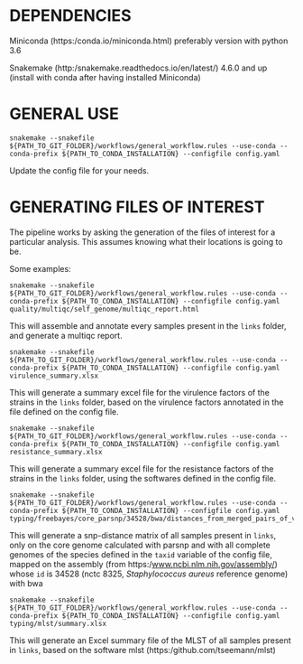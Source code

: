 # DEPENDENCIES
  Miniconda (https:/conda.io/miniconda.html) preferably version with python 3.6

  Snakemake (http:/snakemake.readthedocs.io/en/latest/) 4.6.0 and up (install with conda after having installed Miniconda)
  
  

# GENERAL USE

```
snakemake --snakefile ${PATH_TO_GIT_FOLDER}/workflows/general_workflow.rules --use-conda --conda-prefix ${PATH_TO_CONDA_INSTALLATION} --configfile config.yaml
```


Update the config file for your needs.

# GENERATING FILES OF INTEREST

The pipeline works by asking the generation of the files of interest for a particular analysis. This assumes knowing what their locations is going to be.

Some examples:

```
snakemake --snakefile ${PATH_TO_GIT_FOLDER}/workflows/general_workflow.rules --use-conda --conda-prefix ${PATH_TO_CONDA_INSTALLATION} --configfile config.yaml quality/multiqc/self_genome/multiqc_report.html
```

This will assemble and annotate every samples present in the `links` folder, and generate a multiqc report.


```
snakemake --snakefile ${PATH_TO_GIT_FOLDER}/workflows/general_workflow.rules --use-conda --conda-prefix ${PATH_TO_CONDA_INSTALLATION} --configfile config.yaml virulence_summary.xlsx
```

This will generate a summary excel file for the virulence factors of the strains in the `links` folder, based on the virulence factors annotated in the file defined on the config file.



```
snakemake --snakefile ${PATH_TO_GIT_FOLDER}/workflows/general_workflow.rules --use-conda --conda-prefix ${PATH_TO_CONDA_INSTALLATION} --configfile config.yaml resistance_summary.xlsx
```

This will generate a summary excel file for the resistance factors of the strains in the `links` folder, using the softwares defined in the config file.


```
snakemake --snakefile ${PATH_TO_GIT_FOLDER}/workflows/general_workflow.rules --use-conda --conda-prefix ${PATH_TO_CONDA_INSTALLATION} --configfile config.yaml typing/freebayes/core_parsnp/34528/bwa/distances_from_merged_pairs_of_vcf.xlsx
```

This will generate a snp-distance matrix of all samples present in `links`, only on the core genome calculated with parsnp and with all complete genomes of the species defined in the `taxid` variable of the config file, mapped on the assembly (from https:/www.ncbi.nlm.nih.gov/assembly/) whose `id` is 34528 (nctc 8325, *Staphylococcus aureus* reference genome) with bwa


```
snakemake --snakefile ${PATH_TO_GIT_FOLDER}/workflows/general_workflow.rules --use-conda --conda-prefix ${PATH_TO_CONDA_INSTALLATION} --configfile config.yaml typing/mlst/summary.xlsx
```

This will generate an Excel summary file of the MLST of all samples present in `links`, based on the software mlst (https:/github.com/tseemann/mlst)

